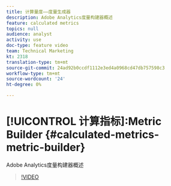 ```yaml
---
title: 计算量度——度量生成器
description: Adobe Analytics度量构建器概述
feature: calculated metrics
topics: null
audience: analyst
activity: use
doc-type: feature video
team: Technical Marketing
kt: 2318
translation-type: tm+mt
source-git-commit: 24ad92b0ccdf1112e3ed4a0968cd47db757598c3
workflow-type: tm+mt
source-wordcount: '24'
ht-degree: 0%

---
```



# [!UICONTROL 计算指标]:Metric Builder {#calculated-metrics-metric-builder}

Adobe Analytics度量构建器概述

>[!VIDEO](https://video.tv.adobe.com/v/25411/?quality=12)
